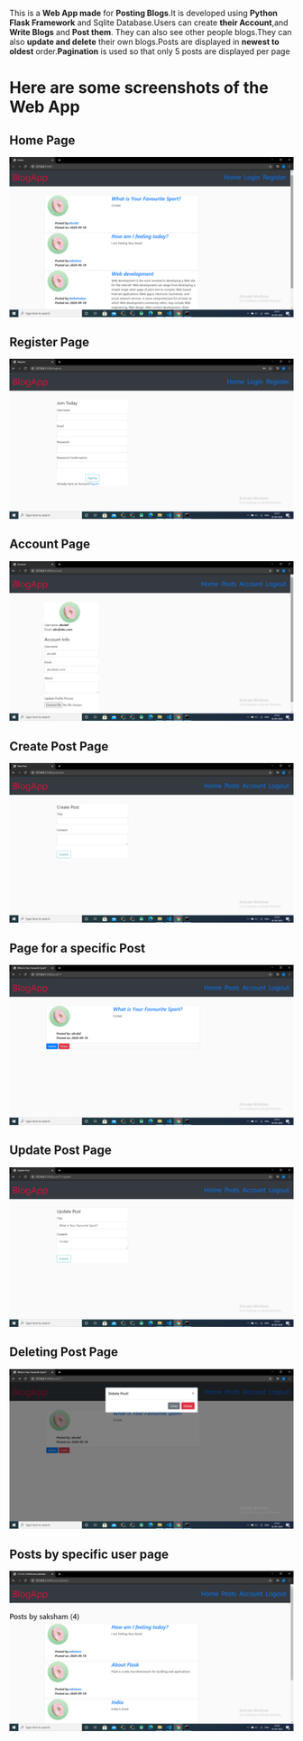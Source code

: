 This is a **Web App made** for **Posting Blogs**.It is developed using **Python Flask Framework** and Sqlite Database.Users can create **their Account**,and **Write Blogs** and **Post them**.
They can also see other people blogs.They can also **update and delete** their own blogs.Posts are displayed in **newest to oldest** order.**Pagination** is used so that only 5 posts are displayed per page 
# Here are some screenshots of the Web App
## Home Page
![image](https://github.com/sak-sri/BlogApp/blob/master/screenshots/Screenshot%20(248).png)
## Register Page
![image](https://github.com/sak-sri/BlogApp/blob/master/screenshots/Screenshot%20(249).png)
## Account Page
![image](https://github.com/sak-sri/BlogApp/blob/master/screenshots/Screenshot%20(251).png)
## Create Post Page
![image](https://github.com/sak-sri/BlogApp/blob/master/screenshots/Screenshot%20(252).png)
## Page for a specific Post
![image](https://github.com/sak-sri/BlogApp/blob/master/screenshots/Screenshot%20(253).png)
## Update Post Page
![image](https://github.com/sak-sri/BlogApp/blob/master/screenshots/Screenshot%20(254).png)
## Deleting Post Page
![image](https://github.com/sak-sri/BlogApp/blob/master/screenshots/Screenshot%20(255).png)
## Posts by specific user page
![image](https://github.com/sak-sri/BlogApp/blob/master/screenshots/Screenshot%20(256).png)
